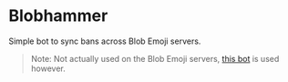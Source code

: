 # Blobhammer

Simple bot to sync bans across Blob Emoji servers.

> Note: Not actually used on the Blob Emoji servers, [this bot](https://github.com/FrostLuma/BlobHammer) is used however.
